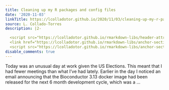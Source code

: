 ```yaml
---
title: Cleaning up my R packages and config files
date: '2020-11-03'
linkTitle: https://lcolladotor.github.io/2020/11/03/cleaning-up-my-r-packages-and-config-files/
source: L. Collado-Torres
description: |2-

  <script src="https://lcolladotor.github.io/rmarkdown-libs/header-attrs/header-attrs.js"></script>
  <link href="https://lcolladotor.github.io/rmarkdown-libs/anchor-sections/anchor-sections.css" rel="stylesheet" />
  <script src="https://lcolladotor.github.io/rmarkdown-libs/anchor-sections/anchor-sections.js"></script> <p>Today was an unusual day at work given the US Elections. This meant that I had fewer meetings than what I’ve had lately. Earlier in the day I noticed an email announcing that the Bioconductor 3.13 docker image had been released for the next 6 month development cycle, which was a  ...
disable_comments: true
---
```


<script src="https://lcolladotor.github.io/rmarkdown-libs/header-attrs/header-attrs.js"></script>
<link href="https://lcolladotor.github.io/rmarkdown-libs/anchor-sections/anchor-sections.css" rel="stylesheet" />
<script src="https://lcolladotor.github.io/rmarkdown-libs/anchor-sections/anchor-sections.js"></script> <p>Today was an unusual day at work given the US Elections. This meant that I had fewer meetings than what I’ve had lately. Earlier in the day I noticed an email announcing that the Bioconductor 3.13 docker image had been released for the next 6 month development cycle, which was a  ...